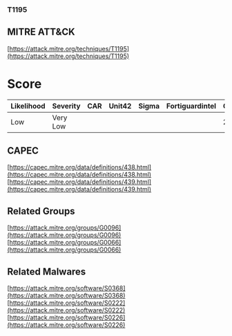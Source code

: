 
### T1195
## MITRE ATT&CK
[https://attack.mitre.org/techniques/T1195](https://attack.mitre.org/techniques/T1195)

# Score

| Likelihood | Severity | CAR | Unit42 | Sigma | Fortiguardintel | Groups | Malwares | Tools |
| ---------- | -------- | --- | ------ | ----- | --------------- | ---  | --- | --- |
| Low | Very Low |   |   |   |   | 2 | 3 |   |



## CAPEC

[https://capec.mitre.org/data/definitions/438.html](https://capec.mitre.org/data/definitions/438.html)
[https://capec.mitre.org/data/definitions/439.html](https://capec.mitre.org/data/definitions/439.html)
[]()


## Related Groups

[https://attack.mitre.org/groups/G0096](https://attack.mitre.org/groups/G0096)
[https://attack.mitre.org/groups/G0066](https://attack.mitre.org/groups/G0066)
[]()


## Related Malwares

[https://attack.mitre.org/software/S0368](https://attack.mitre.org/software/S0368)
[https://attack.mitre.org/software/S0222](https://attack.mitre.org/software/S0222)
[https://attack.mitre.org/software/S0226](https://attack.mitre.org/software/S0226)
[]()
